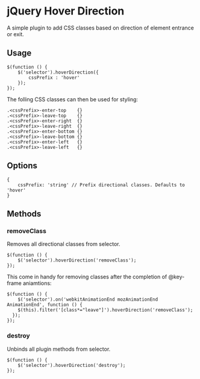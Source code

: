 # jQuery Hover Direction
A simple plugin to add CSS classes based on direction of element entrance or exit.


## Usage
```
$(function () {
	$('selector').hoverDirection({
		cssPrefix : 'hover'
	});
});
```
The folling CSS classes can then be used for styling:

```
.<cssPrefix>-enter-top    {}
.<cssPrefix>-leave-top    {}
.<cssPrefix>-enter-right  {}
.<cssPrefix>-leave-right  {}
.<cssPrefix>-enter-bottom {}
.<cssPrefix>-leave-bottom {}
.<cssPrefix>-enter-left   {}
.<cssPrefix>-leave-left   {}
```

## Options
```
{
	cssPrefix: 'string' // Prefix directional classes. Defaults to 'hover'
}
```

## Methods

### removeClass
Removes all directional classes from selector.

```
$(function () {
	$('selector').hoverDirection('removeClass');
});
```

This come in handy for removing classes after the completion of @key-frame aniamtions:

```
$(function () {
	$('selector').on('webkitAnimationEnd mozAnimationEnd AnimationEnd', function () {
    $(this).filter('[class*="leave"]').hoverDirection('removeClass');
  });
});
```

### destroy
Unbinds all plugin methods from selector.

```
$(function () {
	$('selector').hoverDirection('destroy');
});
```
